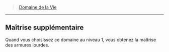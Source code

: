 ﻿---
!GenericItem
Id: cleric_life_hd.md#maîtrise-supplémentaire
ParentLink: cleric_life_hd.md#domaine-de-la-vie
Name: Maîtrise supplémentaire
ParentName: Domaine de la Vie
NameLevel: 2
Attributes:
  Name: Maîtrise supplémentaire
  Markdown: >+
    ## <!--Name-->Maîtrise supplémentaire<!--/Name-->


    Quand vous choisissez ce domaine au niveau 1, vous obtenez la maîtrise des armures lourdes.

AttributesDictionary: >+
  Name: Maîtrise supplémentaire

  Markdown: >+

    ## <!--Name-->Maîtrise supplémentaire<!--/Name-->





    Quand vous choisissez ce domaine au niveau 1, vous obtenez la maîtrise des armures lourdes.



---
> [Domaine de la Vie](hd_cleric_life.md)

---

## Maîtrise supplémentaire

Quand vous choisissez ce domaine au niveau 1, vous obtenez la maîtrise des armures lourdes.


